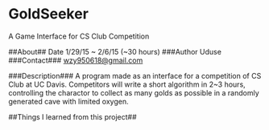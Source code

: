 # GoldSeeker
A Game Interface for CS Club Competition


##About##
Date 1/29/15 ~ 2/6/15 (~30 hours)
###Author 
Uduse
###Contact###
wzy950618@gmail.com

###Description###
A program made as an interface for a competition of CS Club at UC Davis.
Competitors will write a short algorithm in 2~3 hours, controlling the
charactor to collect as many golds as possible in a randomly generated
cave with limited oxygen.

##Things I learned from this project##
